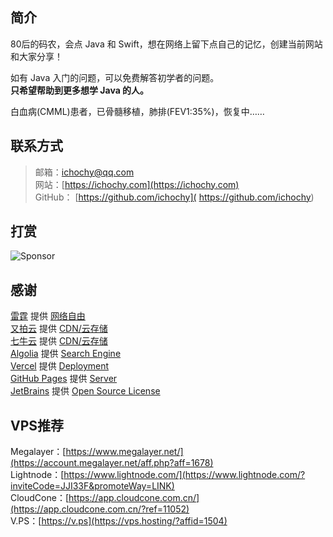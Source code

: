 ## 简介
80后的码农，会点 Java 和 Swift，想在网络上留下点自己的记忆，创建当前网站和大家分享！  

如有 Java 入门的问题，可以免费解答初学者的问题。  
**只希望帮助到更多想学 Java 的人。**

白血病(CMML)患者，已骨髓移植，肺排(FEV1:35%)，恢复中……  

## 联系方式
> 邮箱：[ichochy@qq.com](mailto:ichochy@qq.com)  
> 网站：[https://ichochy.com](https://ichochy.com)  
> GitHub： [https://github.com/ichochy]( https://github.com/ichochy)

## 打赏 
![Sponsor](https://ichochy.com/sponsor.jpg)

## 感谢 
[雷霆](https://leiting.uniss.me/invite/0HczadPR) 提供 [网络自由](https://www.nthu.cc/#/register?code=hgBhiXYd)  
[又拍云](https://console.upyun.com/register/?invite=r1z6aWlRt) 提供 [CDN/云存储](https://console.upyun.com/register/?invite=r1z6aWlRt)  
[七牛云](https://portal.qiniu.com/signup?code=3l7cpouzlru4y) 提供 [CDN/云存储](https://portal.qiniu.com/signup?code=3l7cpouzlru4y)  
[Algolia](https://www.algolia.com/) 提供 [Search Engine](https://www.algolia.com/)  
[Vercel](https://vercel.com/) 提供 [Deployment](https://vercel.com/)  
[GitHub Pages](https://pages.github.com/) 提供 [Server](https://pages.github.com/)  
[JetBrains](https://www.jetbrains.com/) 提供 [Open Source License](https://www.jetbrains.com/shop/eform/opensource)  

## VPS推荐

Megalayer：[https://www.megalayer.net/](https://account.megalayer.net/aff.php?aff=1678)  
Lightnode：[https://www.lightnode.com/](https://www.lightnode.com/?inviteCode=JJI33F&promoteWay=LINK)  
CloudCone：[https://app.cloudcone.com.cn/](https://app.cloudcone.com.cn/?ref=11052)  
V.PS：[https://v.ps](https://vps.hosting/?affid=1504)  


